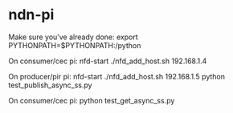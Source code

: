 ndn-pi
======

Make sure you've already done:
export PYTHONPATH=$PYTHONPATH:<PyNDN root>/python

On consumer/cec pi:
nfd-start
./nfd_add_host.sh 192.168.1.4

On producer/pir pi:
nfd-start
./nfd_add_host.sh 192.168.1.5
python test_publish_async_ss.py

On consumer/cec pi:
python test_get_async_ss.py
